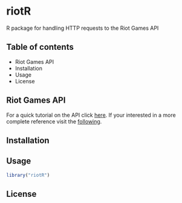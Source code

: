 # riotR
R package for handling HTTP requests to the Riot Games API

## Table of contents

* Riot Games API
* Installation
* Usage
* License

## Riot Games API
For a quick tutorial on the API click [here](https://developer.riotgames.com/docs/portal#_getting-started).
If your interested in a more complete reference visit the [following](https://developer.riotgames.com/apis).

## Installation



## Usage
```r
library("riotR")
```

## License
